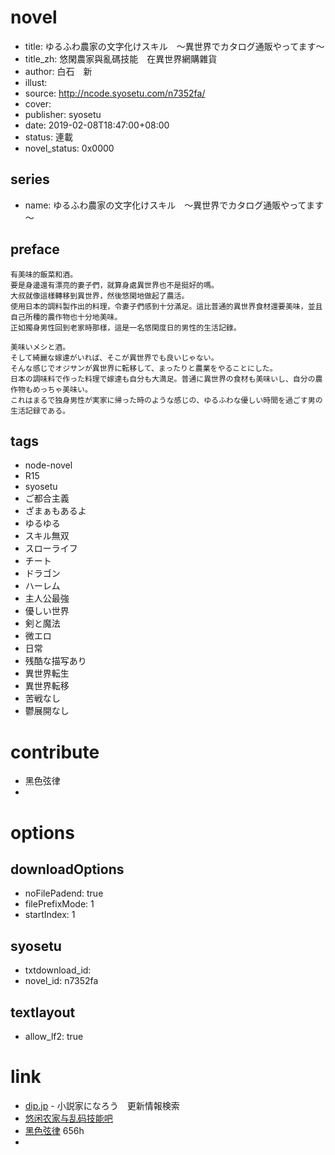# novel

- title: ゆるふわ農家の文字化けスキル　～異世界でカタログ通販やってます～
- title_zh: 悠閑農家與亂碼技能　在異世界網購雜貨
- author: 白石　新
- illust:
- source: http://ncode.syosetu.com/n7352fa/
- cover:
- publisher: syosetu
- date: 2019-02-08T18:47:00+08:00
- status: 連載
- novel_status: 0x0000

## series

- name: ゆるふわ農家の文字化けスキル　～異世界でカタログ通販やってます～

## preface


```
有美味的飯菜和酒。
要是身邊還有漂亮的妻子們，就算身處異世界也不是挺好的嗎。
大叔就像這樣轉移到異世界，然後悠閑地做起了農活。
使用日本的調料製作出的料理，令妻子們感到十分滿足。這比普通的異世界食材還要美味，並且自己所種的農作物也十分地美味。
正如獨身男性回到老家時那樣，這是一名悠閑度日的男性的生活記錄。

美味いメシと酒。
そして綺麗な嫁達がいれば、そこが異世界でも良いじゃない。
そんな感じでオジサンが異世界に転移して、まったりと農業をやることにした。
日本の調味料で作った料理で嫁達も自分も大満足。普通に異世界の食材も美味いし、自分の農作物もめっちゃ美味い。
これはまるで独身男性が実家に帰った時のような感じの、ゆるふわな優しい時間を過ごす男の生活記録である。
```

## tags

- node-novel
- R15
- syosetu
- ご都合主義
- ざまぁもあるよ
- ゆるゆる
- スキル無双
- スローライフ
- チート
- ドラゴン
- ハーレム
- 主人公最強
- 優しい世界
- 剣と魔法
- 微エロ
- 日常
- 残酷な描写あり
- 異世界転生
- 異世界転移
- 苦戦なし
- 鬱展開なし

# contribute

- 黑色弦律
-

# options

## downloadOptions

- noFilePadend: true
- filePrefixMode: 1
- startIndex: 1

## syosetu

- txtdownload_id:
- novel_id: n7352fa

## textlayout

- allow_lf2: true

# link

- [dip.jp](https://narou.nar.jp/search.php?text=n7352fa&novel=all&genre=all&new_genre=all&length=0&down=0&up=100) - 小説家になろう　更新情報検索
- [悠闲农家与乱码技能吧](https://tieba.baidu.com/f?kw=%E6%82%A0%E9%97%B2%E5%86%9C%E5%AE%B6%E4%B8%8E%E4%B9%B1%E7%A0%81%E6%8A%80%E8%83%BD&ie=utf-8 "悠闲农家与乱码技能")
- [黑色弦律](https://pan.baidu.com/s/1s3QREM5IxmzD_fTqcSCgdQ) 656h
-
